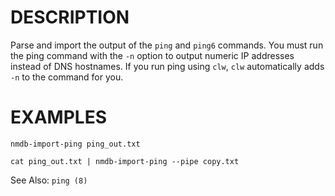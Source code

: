 DESCRIPTION
===========

Parse and import the output of the `ping` and `ping6` commands.
You must run the ping command with the `-n` option
to output numeric IP addresses instead of DNS hostnames.
If you run ping using `clw`, `clw` automatically adds `-n`
to the command for you.

EXAMPLES
========
``` 
nmdb-import-ping ping_out.txt 

cat ping_out.txt | nmdb-import-ping --pipe copy.txt 
```

See Also: `ping (8)`
